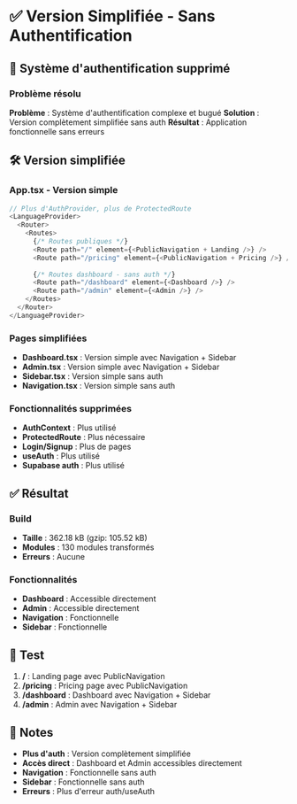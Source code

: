 # ✅ Version Simplifiée - Sans Authentification

## 🔧 Système d'authentification supprimé

### **Problème résolu**
**Problème** : Système d'authentification complexe et bugué
**Solution** : Version complètement simplifiée sans auth
**Résultat** : Application fonctionnelle sans erreurs

## 🛠️ Version simplifiée

### **App.tsx - Version simple**
```typescript
// Plus d'AuthProvider, plus de ProtectedRoute
<LanguageProvider>
  <Router>
    <Routes>
      {/* Routes publiques */}
      <Route path="/" element={<PublicNavigation + Landing />} />
      <Route path="/pricing" element={<PublicNavigation + Pricing />} />
      
      {/* Routes dashboard - sans auth */}
      <Route path="/dashboard" element={<Dashboard />} />
      <Route path="/admin" element={<Admin />} />
    </Routes>
  </Router>
</LanguageProvider>
```

### **Pages simplifiées**
- **Dashboard.tsx** : Version simple avec Navigation + Sidebar
- **Admin.tsx** : Version simple avec Navigation + Sidebar
- **Sidebar.tsx** : Version simple sans auth
- **Navigation.tsx** : Version simple sans auth

### **Fonctionnalités supprimées**
- **AuthContext** : Plus utilisé
- **ProtectedRoute** : Plus nécessaire
- **Login/Signup** : Plus de pages
- **useAuth** : Plus utilisé
- **Supabase auth** : Plus utilisé

## ✅ Résultat

### **Build**
- **Taille** : 362.18 kB (gzip: 105.52 kB)
- **Modules** : 130 modules transformés
- **Erreurs** : Aucune

### **Fonctionnalités**
- **Dashboard** : Accessible directement
- **Admin** : Accessible directement
- **Navigation** : Fonctionnelle
- **Sidebar** : Fonctionnelle

## 🧪 Test

1. **/** : Landing page avec PublicNavigation
2. **/pricing** : Pricing page avec PublicNavigation
3. **/dashboard** : Dashboard avec Navigation + Sidebar
4. **/admin** : Admin avec Navigation + Sidebar

## 📝 Notes

- **Plus d'auth** : Version complètement simplifiée
- **Accès direct** : Dashboard et Admin accessibles directement
- **Navigation** : Fonctionnelle sans auth
- **Sidebar** : Fonctionnelle sans auth
- **Erreurs** : Plus d'erreur auth/useAuth
